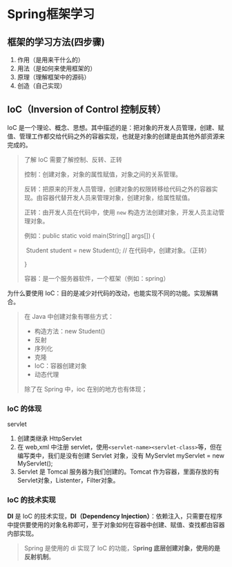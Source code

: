 # Spring框架学习

## 框架的学习方法(四步骤)

1. 作用（是用来干什么的）
2. 用法（是如何来使用框架的）
3. 原理（理解框架中的源码）
4. 创造（自己实现）

## IoC（Inversion of Control 控制反转）

IoC 是一个理论、概念、思想。其中描述的是：把对象的开发人员管理，创建、赋值、管理工作都交给代码之外的容器实现，也就是对象的创建是由其他外部资源来完成的。

> 了解 IoC 需要了解控制、反转、正转
>
> 控制：创建对象，对象的属性赋值，对象之间的关系管理。
>
> 反转：把原来的开发人员管理，创建对象的权限转移给代码之外的容器实现。由容器代替开发人员来管理对象，创建对象，给属性赋值。
>
> 正转：由开发人员在代码中，使用 `new` 构造方法创建对象，开发人员主动管理对象。
>
> 例如：public static void main(String[] args[]) {
>
> ​	Student student = new Student(); // 在代码中，创建对象。（正转）
>
> }
>
> 容器：是一个服务器软件，一个框架（例如：spring）

为什么要使用 IoC：目的是减少对代码的改动，也能实现不同的功能。实现解耦合。

> 在 Java 中创建对象有哪些方式：
>
> - 构造方法：new Student()
> - 反射
> - 序列化
> - 克隆
> - IoC：容器创建对象
> - 动态代理
>
> 除了在 Spring 中，ioc 在别的地方也有体现；

### IoC 的体现

servlet	

1. 创建类继承 HttpServlet
2. 在 web,xml 中注册 servlet，使用`<servlet-name><servlet-class>`等，但在编写类中，我们是没有创建 Servlet 对象，没有 MyServlet myServlet = new MyServlet();
3. Servlet 是 Tomcal 服务器为我们创建的。Tomcat 作为容器，里面存放的有 Servlet对象，Listenter，Filter对象。

### IoC 的技术实现

**DI** 是 IoC 的技术实现，**DI（Dependency Injection）**：依赖注入，只需要在程序中提供要使用的对象名称即可，至于对象如何在容器中创建、赋值、查找都由容器内部实现。

> Spring 是使用的 di 实现了 IoC 的功能，S**pring 底层创建对象，使用的是反射机制**。